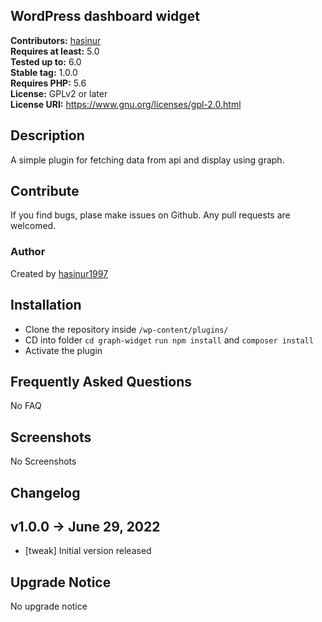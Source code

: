 ## WordPress dashboard widget

**Contributors:** [hasinur](https://profiles.wordpress.org/hasinur-rahman/)   
**Requires at least:** 5.0  
**Tested up to:** 6.0  
**Stable tag:** 1.0.0  
**Requires PHP:** 5.6  
**License:** GPLv2 or later  
**License URI:** https://www.gnu.org/licenses/gpl-2.0.html


## Description
A simple plugin for fetching data from api and display using graph.

## Contribute
If you find bugs, plase make issues on Github. Any pull requests are welcomed.

### Author
Created by [hasinur1997](https://github.com/hasinur1997)

## Installation
- Clone the repository inside `/wp-content/plugins/`
- CD into folder `cd graph-widget`
 `run npm install` and `composer install`
- Activate the plugin

## Frequently Asked Questions
No FAQ

## Screenshots
No Screenshots

## Changelog

v1.0.0 -> June 29, 2022
--------------------------------------------
- [tweak] Initial version released

## Upgrade Notice
No upgrade notice
